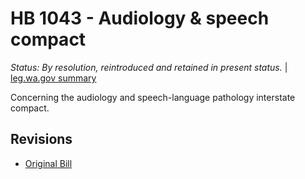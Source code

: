 # HB 1043 - Audiology & speech compact
*Status: By resolution, reintroduced and retained in present status.* | [leg.wa.gov summary](https://app.leg.wa.gov/billsummary?BillNumber=1043&Year=2021)

Concerning the audiology and speech-language pathology interstate compact.

## Revisions
* [Original Bill](1/)